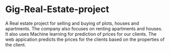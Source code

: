 # Gig-Real-Estate-project
A Real estate project for selling and buying of plots, houses and apartments. The company also focuses on renting apartments and houses. It also uses Machine learning for prediction of prices for our clients. The web appication predicts the prices for the clients based on the properties of the client.
